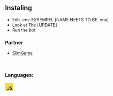 ## Instaling

- Edit .env-EXSEMPEL [NAME NEETS TO BE .env]
- Look at The [[UPDATE]](https://github.com/SlimHostdev/discord_v13_main_bot/blob/main/LAST-UPDATE.md)
- Run the bot

### Partner

- [SlimGame](https://slimgame.eu)

<br />

### Languages:

<img align="left" alt="JavaScript" width="26px" src="https://raw.githubusercontent.com/github/explore/80688e429a7d4ef2fca1e82350fe8e3517d3494d/topics/javascript/javascript.png" />

<br />
<br />
